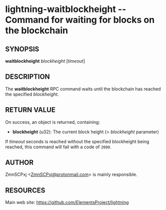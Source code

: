 lightning-waitblockheight -- Command for waiting for blocks on the blockchain
=============================================================================

SYNOPSIS
--------

**waitblockheight** *blockheight* [*timeout*]

DESCRIPTION
-----------

The **waitblockheight** RPC command waits until the blockchain
has reached the specified *blockheight*.

RETURN VALUE
------------

[comment]: # (GENERATE-FROM-SCHEMA-START)
On success, an object is returned, containing:

- **blockheight** (u32): The current block height (> *blockheight* parameter)

[comment]: # (GENERATE-FROM-SCHEMA-END)

If *timeout* seconds is reached without the specified blockheight
being reached, this command will fail with a code of `2000`.

AUTHOR
------

ZmnSCPxj <<ZmnSCPxj@protonmail.com>> is mainly responsible.

RESOURCES
---------

Main web site: <https://github.com/ElementsProject/lightning>

[comment]: # ( SHA256STAMP:4c77e26ed8145c090bf5c5765fe8817a0d819e302fd479dd451ae78443921826)
